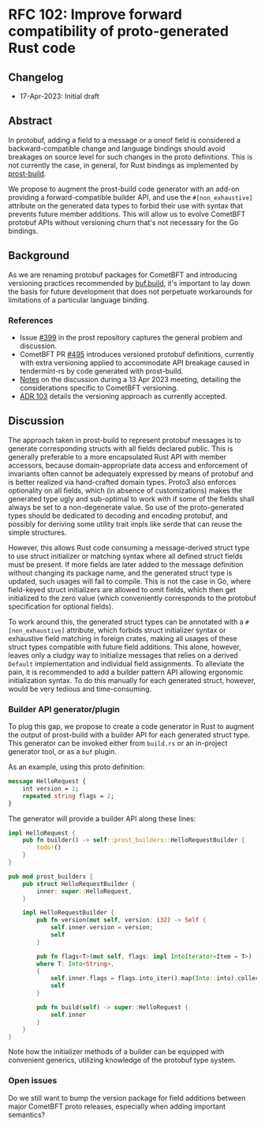 # RFC 102: Improve forward compatibility of proto-generated Rust code

## Changelog

- 17-Apr-2023: Initial draft

## Abstract

In protobuf, adding a field to a message or a oneof field is considered
a backward-compatible change and language bindings should avoid
breakages on source level for such changes in the proto definitions.
This is not currently the case, in general, for Rust bindings as implemented
by [prost-build].

We propose to augment the prost-build code generator with an add-on providing
a forward-compatible builder API, and use the `#[non_exhaustive]` attribute on
the generated data types to forbid their use with syntax that prevents future
member additions. This will allow us to evolve CometBFT protobuf APIs without
versioning churn that's not necessary for the Go bindings.

[prost-build]: https://crates.io/crates/prost-build

## Background

As we are renaming protobuf packages for CometBFT and introducing versioning
practices recommended by [buf.build][buf-versioning], it's important to lay
down the basis for future development that does not perpetuate workarounds for
limitations of a particular language binding.

[buf-versioning]: https://buf.build/docs/best-practices/module-development/#package-versions

### References

* Issue [#399](https://github.com/tokio-rs/prost/issues/399) in the prost
  repository captures the general problem and discussion.
* CometBFT PR [#495](https://github.com/depinnetwork/por-consensus/pull/495) introduces
  versioned protobuf definitions, currently with extra versioning applied
  to accommodate API breakage caused in tendermint-rs by code generated with
  prost-build.
* [Notes](https://docs.google.com/document/d/1DoxKiYtUx44xZv5my-bkfWZKY6TklvxpSUrdX9yOpNw/edit?usp=sharing) on the discussion during a 13 Apr 2023 meeting, detailing the
  considerations specific to CometBFT versioning.
* [ADR 103](https://github.com/depinnetwork/por-consensus/blob/main/docs/references/architecture/adr-103-proto-versioning.md) details the versioning approach as currently
  accepted.

## Discussion

The approach taken in prost-build to represent protobuf messages is
to generate corresponding structs with all fields declared public. This is
generally preferable to a more encapsulated Rust API with member accessors,
because domain-appropriate data access and enforcement of invariants often
cannot be adequately expressed by means of protobuf and is better realized via
hand-crafted domain types. Proto3 also enforces optionality on all fields,
which (in absence of customizations) makes the generated type ugly and
sub-optimal to work with if some of the fields shall always be set to a
non-degenerate value. So use of the proto-generated types should be
dedicated to decoding and encoding protobuf, and possibly for deriving some
utility trait impls like serde that can reuse the simple structures. 

However, this allows Rust code consuming a message-derived struct type to use
struct initializer or matching syntax where all defined struct fields must be
present. If more fields are later added to the message definition without
changing its package name, and the generated struct type is updated, such
usages will fail to compile. This is not the case in Go, where field-keyed
struct initializers are allowed to omit fields, which then get initialized to
the zero value (which conveniently corresponds to the protobuf specification
for optional fields).

To work around this, the generated struct types can be annotated with a
`#[non_exhaustive]` attribute, which forbids struct initializer syntax or
exhaustive field matching in foreign crates, making all usages of these struct
types compatible with future field additions. This alone, however, leaves only
a cludgy way to initialize messages that relies on a derived `Default`
implementation and individual field assignments. To alleviate the pain, it is
recommended to add a builder pattern API allowing ergonomic initialization
syntax. To do this manually for each generated struct, however, would be very
tedious and time-consuming.

### Builder API generator/plugin

To plug this gap, we propose to create a code generator in Rust to augment
the output of prost-build with a builder API for each generated struct type.
This generator can be invoked
either from `build.rs` or an in-project generator tool, or as a `buf` plugin.

As an example, using this proto definition:

```proto
message HelloRequest {
    int version = 1;
    repeated string flags = 2;
}
```

The generator will provide a builder API along these lines:

```rust
impl HelloRequest {
    pub fn builder() -> self::prost_builders::HelloRequestBuilder {
        todo!()
    }
}

pub mod prost_builders {
    pub struct HelloRequestBuilder {
        inner: super::HelloRequest,
    }

    impl HelloRequestBuilder {
        pub fn version(mut self, version: i32) -> Self {
            self.inner.version = version;
            self
        }

        pub fn flags<T>(mut self, flags: impl IntoIterator<Item = T>) -> Self
        where T: Into<String>,
        {
            self.inner.flags = flags.into_iter().map(Into::into).collect();
            self
        }

        pub fn build(self) -> super::HelloRequest {
            self.inner
        }
    }
}
```

Note how the initializer methods of a builder can be equipped with convenient
generics, utilizing knowledge of the protobuf type system.

### Open issues

Do we still want to bump the version package for field additions
between major CometBFT proto releases, especially when adding important semantics?
